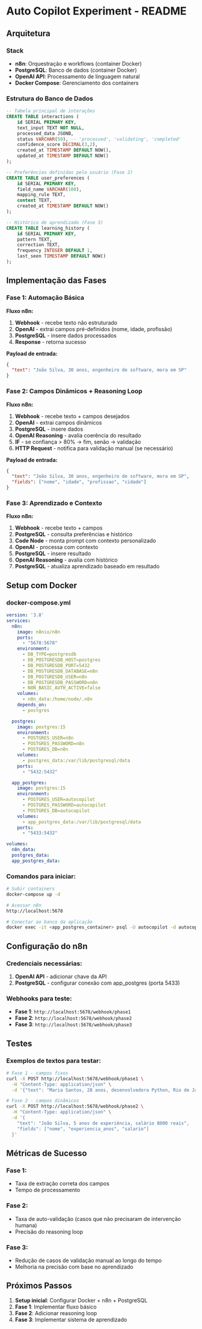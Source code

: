# Auto Copilot Experiment - README

## Arquitetura

### Stack
- **n8n**: Orquestração e workflows (container Docker)
- **PostgreSQL**: Banco de dados (container Docker) 
- **OpenAI API**: Processamento de linguagem natural
- **Docker Compose**: Gerenciamento dos containers

### Estrutura do Banco de Dados

```sql
-- Tabela principal de interações
CREATE TABLE interactions (
    id SERIAL PRIMARY KEY,
    text_input TEXT NOT NULL,
    processed_data JSONB,
    status VARCHAR(50), -- 'processed', 'validating', 'completed'
    confidence_score DECIMAL(3,2),
    created_at TIMESTAMP DEFAULT NOW(),
    updated_at TIMESTAMP DEFAULT NOW()
);

-- Preferências definidas pelo usuário (Fase 2)
CREATE TABLE user_preferences (
    id SERIAL PRIMARY KEY,
    field_name VARCHAR(100),
    mapping_rule TEXT,
    context TEXT,
    created_at TIMESTAMP DEFAULT NOW()
);

-- Histórico de aprendizado (Fase 3)
CREATE TABLE learning_history (
    id SERIAL PRIMARY KEY,
    pattern TEXT,
    correction TEXT,
    frequency INTEGER DEFAULT 1,
    last_seen TIMESTAMP DEFAULT NOW()
);
```

## Implementação das Fases

### Fase 1: Automação Básica
**Fluxo n8n:**
1. **Webhook** - recebe texto não estruturado
2. **OpenAI** - extrai campos pré-definidos (nome, idade, profissão)
3. **PostgreSQL** - insere dados processados
4. **Response** - retorna sucesso

**Payload de entrada:**
```json
{
  "text": "João Silva, 30 anos, engenheiro de software, mora em SP"
}
```

### Fase 2: Campos Dinâmicos + Reasoning Loop
**Fluxo n8n:**
1. **Webhook** - recebe texto + campos desejados
2. **OpenAI** - extrai campos dinâmicos
3. **PostgreSQL** - insere dados
4. **OpenAI Reasoning** - avalia coerência do resultado
5. **IF** - se confiança > 80% → fim, senão → validação
6. **HTTP Request** - notifica para validação manual (se necessário)

**Payload de entrada:**
```json
{
  "text": "João Silva, 30 anos, engenheiro de software, mora em SP",
  "fields": ["nome", "idade", "profissao", "cidade"]
}
```

### Fase 3: Aprendizado e Contexto
**Fluxo n8n:**
1. **Webhook** - recebe texto + campos
2. **PostgreSQL** - consulta preferências e histórico
3. **Code Node** - monta prompt com contexto personalizado
4. **OpenAI** - processa com contexto
5. **PostgreSQL** - insere resultado
6. **OpenAI Reasoning** - avalia com histórico
7. **PostgreSQL** - atualiza aprendizado baseado em resultado

## Setup com Docker

### docker-compose.yml
```yaml
version: '3.8'
services:
  n8n:
    image: n8nio/n8n
    ports:
      - "5678:5678"
    environment:
      - DB_TYPE=postgresdb
      - DB_POSTGRESDB_HOST=postgres
      - DB_POSTGRESDB_PORT=5432
      - DB_POSTGRESDB_DATABASE=n8n
      - DB_POSTGRESDB_USER=n8n
      - DB_POSTGRESDB_PASSWORD=n8n
      - N8N_BASIC_AUTH_ACTIVE=false
    volumes:
      - n8n_data:/home/node/.n8n
    depends_on:
      - postgres

  postgres:
    image: postgres:15
    environment:
      - POSTGRES_USER=n8n
      - POSTGRES_PASSWORD=n8n
      - POSTGRES_DB=n8n
    volumes:
      - postgres_data:/var/lib/postgresql/data
    ports:
      - "5432:5432"

  app_postgres:
    image: postgres:15
    environment:
      - POSTGRES_USER=autocopilot
      - POSTGRES_PASSWORD=autocopilot
      - POSTGRES_DB=autocopilot
    volumes:
      - app_postgres_data:/var/lib/postgresql/data
    ports:
      - "5433:5432"

volumes:
  n8n_data:
  postgres_data:
  app_postgres_data:
```

### Comandos para iniciar:
```bash
# Subir containers
docker-compose up -d

# Acessar n8n
http://localhost:5678

# Conectar ao banco da aplicação
docker exec -it <app_postgres_container> psql -U autocopilot -d autocopilot
```

## Configuração do n8n

### Credenciais necessárias:
1. **OpenAI API** - adicionar chave da API
2. **PostgreSQL** - configurar conexão com app_postgres (porta 5433)

### Webhooks para teste:
- **Fase 1**: `http://localhost:5678/webhook/phase1`
- **Fase 2**: `http://localhost:5678/webhook/phase2` 
- **Fase 3**: `http://localhost:5678/webhook/phase3`

## Testes

### Exemplos de textos para testar:
```bash
# Fase 1 - campos fixos
curl -X POST http://localhost:5678/webhook/phase1 \
  -H "Content-Type: application/json" \
  -d '{"text": "Maria Santos, 28 anos, desenvolvedora Python, Rio de Janeiro"}'

# Fase 2 - campos dinâmicos  
curl -X POST http://localhost:5678/webhook/phase2 \
  -H "Content-Type: application/json" \
  -d '{
    "text": "João Silva, 5 anos de experiência, salário 8000 reais",
    "fields": ["nome", "experiencia_anos", "salario"]
  }'
```

## Métricas de Sucesso

### Fase 1:
- Taxa de extração correta dos campos
- Tempo de processamento

### Fase 2:
- Taxa de auto-validação (casos que não precisaram de intervenção humana)
- Precisão do reasoning loop

### Fase 3:
- Redução de casos de validação manual ao longo do tempo
- Melhoria na precisão com base no aprendizado

## Próximos Passos

1. **Setup inicial**: Configurar Docker + n8n + PostgreSQL
2. **Fase 1**: Implementar fluxo básico
3. **Fase 2**: Adicionar reasoning loop
4. **Fase 3**: Implementar sistema de aprendizado
